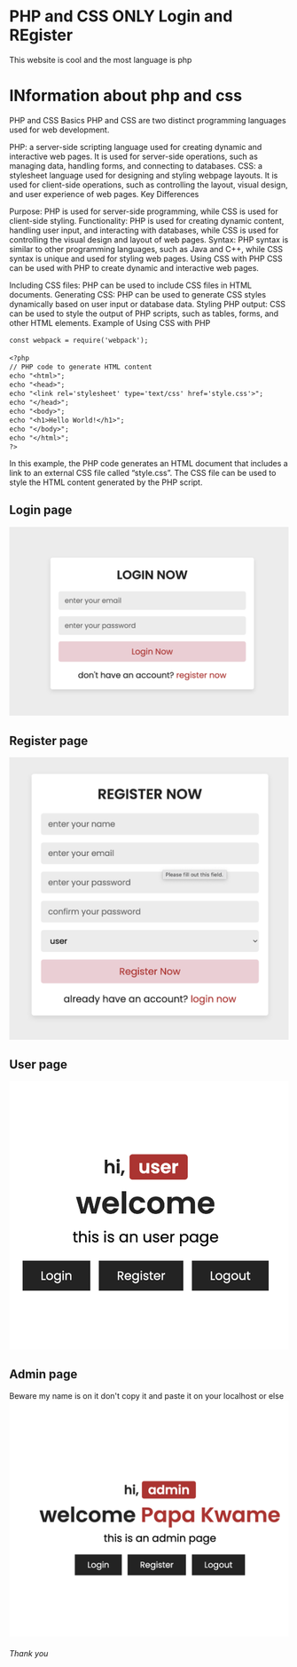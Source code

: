 # PHP and CSS ONLY Login and REgister
This website is cool and the most language is php

# INformation about php and css
PHP and CSS Basics
PHP and CSS are two distinct programming languages used for web development.

PHP: a server-side scripting language used for creating dynamic and interactive web pages. It is used for server-side operations, such as managing data, handling forms, and connecting to databases.
CSS: a stylesheet language used for designing and styling webpage layouts. It is used for client-side operations, such as controlling the layout, visual design, and user experience of web pages.
Key Differences

Purpose: PHP is used for server-side programming, while CSS is used for client-side styling.
Functionality: PHP is used for creating dynamic content, handling user input, and interacting with databases, while CSS is used for controlling the visual design and layout of web pages.
Syntax: PHP syntax is similar to other programming languages, such as Java and C++, while CSS syntax is unique and used for styling web pages.
Using CSS with PHP CSS can be used with PHP to create dynamic and interactive web pages.

Including CSS files: PHP can be used to include CSS files in HTML documents.
Generating CSS: PHP can be used to generate CSS styles dynamically based on user input or database data.
Styling PHP output: CSS can be used to style the output of PHP scripts, such as tables, forms, and other HTML elements.
Example of Using CSS with PHP

```
const webpack = require('webpack');

<?php
// PHP code to generate HTML content
echo "<html>";
echo "<head>";
echo "<link rel='stylesheet' type='text/css' href='style.css'>";
echo "</head>";
echo "<body>";
echo "<h1>Hello World!</h1>";
echo "</body>";
echo "</html>";
?>
```
In this example, the PHP code generates an HTML document that includes a link to an external CSS file called “style.css”. The CSS file can be used to style the HTML content generated by the PHP script.

## Login page
![image](https://github.com/codewithpapakwame/Login-and-Register/blob/5ac6a8d621f078cebefa18a964084a0cccfd25e1/1.png)

## Register page
![image](https://github.com/codewithpapakwame/Login-and-Register/blob/5ac6a8d621f078cebefa18a964084a0cccfd25e1/2.png)

## User page
![image](https://github.com/codewithpapakwame/Login-and-Register/blob/5ac6a8d621f078cebefa18a964084a0cccfd25e1/3.png)

## Admin page
Beware my name is on it don't copy it and paste it on your localhost or else
![image](https://github.com/codewithpapakwame/Login-and-Register/blob/5ac6a8d621f078cebefa18a964084a0cccfd25e1/4.png)

###### Thank you
